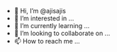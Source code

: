 - 👋 Hi, I’m @ajisajis
- 👀 I’m interested in ...
- 🌱 I’m currently learning ...
- 💞️ I’m looking to collaborate on ...
- 📫 How to reach me ...

<!---
ajisajis/ajisajis is a ✨ special ✨ repository because its `README.md` (this file) appears on your GitHub profile.
You can click the Preview link to take a look at your changes.
--->
